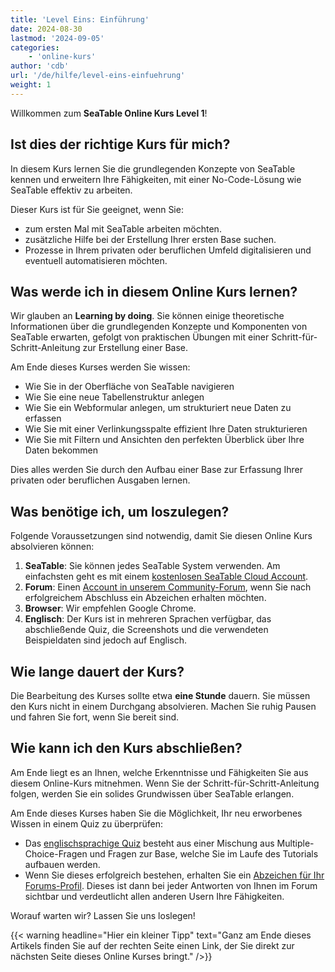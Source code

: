 ```yaml
---
title: 'Level Eins: Einführung'
date: 2024-08-30
lastmod: '2024-09-05'
categories:
    - 'online-kurs'
author: 'cdb'
url: '/de/hilfe/level-eins-einfuehrung'
weight: 1
---
```


Willkommen zum **SeaTable Online Kurs Level 1**!

## Ist dies der richtige Kurs für mich?

In diesem Kurs lernen Sie die grundlegenden Konzepte von SeaTable kennen und erweitern Ihre Fähigkeiten, mit einer No-Code-Lösung wie SeaTable effektiv zu arbeiten.

Dieser Kurs ist für Sie geeignet, wenn Sie:

- zum ersten Mal mit SeaTable arbeiten möchten.
- zusätzliche Hilfe bei der Erstellung Ihrer ersten Base suchen.
- Prozesse in Ihrem privaten oder beruflichen Umfeld digitalisieren und eventuell automatisieren möchten.

## Was werde ich in diesem Online Kurs lernen?

Wir glauben an **Learning by doing**. Sie können einige theoretische Informationen über die grundlegenden Konzepte und Komponenten von SeaTable erwarten, gefolgt von praktischen Übungen mit einer Schritt-für-Schritt-Anleitung zur Erstellung einer Base.

Am Ende dieses Kurses werden Sie wissen:

- Wie Sie in der Oberfläche von SeaTable navigieren
- Wie Sie eine neue Tabellenstruktur anlegen
- Wie Sie ein Webformular anlegen, um strukturiert neue Daten zu erfassen
- Wie Sie mit einer Verlinkungsspalte effizient Ihre Daten strukturieren
- Wie Sie mit Filtern und Ansichten den perfekten Überblick über Ihre Daten bekommen

Dies alles werden Sie durch den Aufbau einer Base zur Erfassung Ihrer privaten oder beruflichen Ausgaben lernen.

## Was benötige ich, um loszulegen?

Folgende Voraussetzungen sind notwendig, damit Sie diesen Online Kurs absolvieren können:

1. **SeaTable**: Sie können jedes SeaTable System verwenden. Am einfachsten geht es mit einem [kostenlosen SeaTable Cloud Account](https://seatable.io/registrierung/).
2. **Forum**: Einen [Account in unserem Community-Forum](https://forum.seatable.io/), wenn Sie nach erfolgreichem Abschluss ein Abzeichen erhalten möchten.
3. **Browser**: Wir empfehlen Google Chrome.
4. **Englisch**: Der Kurs ist in mehreren Sprachen verfügbar, das abschließende Quiz, die Screenshots und die verwendeten Beispieldaten sind jedoch auf Englisch.

## Wie lange dauert der Kurs?

Die Bearbeitung des Kurses sollte etwa **eine Stunde** dauern. Sie müssen den Kurs nicht in einem Durchgang absolvieren. Machen Sie ruhig Pausen und fahren Sie fort, wenn Sie bereit sind.

## Wie kann ich den Kurs abschließen?

Am Ende liegt es an Ihnen, welche Erkenntnisse und Fähigkeiten Sie aus diesem Online-Kurs mitnehmen. Wenn Sie der Schritt-für-Schritt-Anleitung folgen, werden Sie ein solides Grundwissen über SeaTable erlangen.

Am Ende dieses Kurses haben Sie die Möglichkeit, Ihr neu erworbenes Wissen in einem Quiz zu überprüfen:

- Das [englischsprachige Quiz](https://tally.so/r/wk5BXr) besteht aus einer Mischung aus Multiple-Choice-Fragen und Fragen zur Base, welche Sie im Laufe des Tutorials aufbauen werden.
- Wenn Sie dieses erfolgreich bestehen, erhalten Sie ein [Abzeichen für Ihr Forums-Profil](https://forum.seatable.io/badges/106/completed-seatable-course-level-1). Dieses ist dann bei jeder Antworten von Ihnen im Forum sichtbar und verdeutlicht allen anderen Usern Ihre Fähigkeiten.

Worauf warten wir? Lassen Sie uns loslegen!

{{< warning  headline="Hier ein kleiner Tipp"  text="Ganz am Ende dieses Artikels finden Sie auf der rechten Seite einen Link, der Sie direkt zur nächsten Seite dieses Online Kurses bringt." />}}
